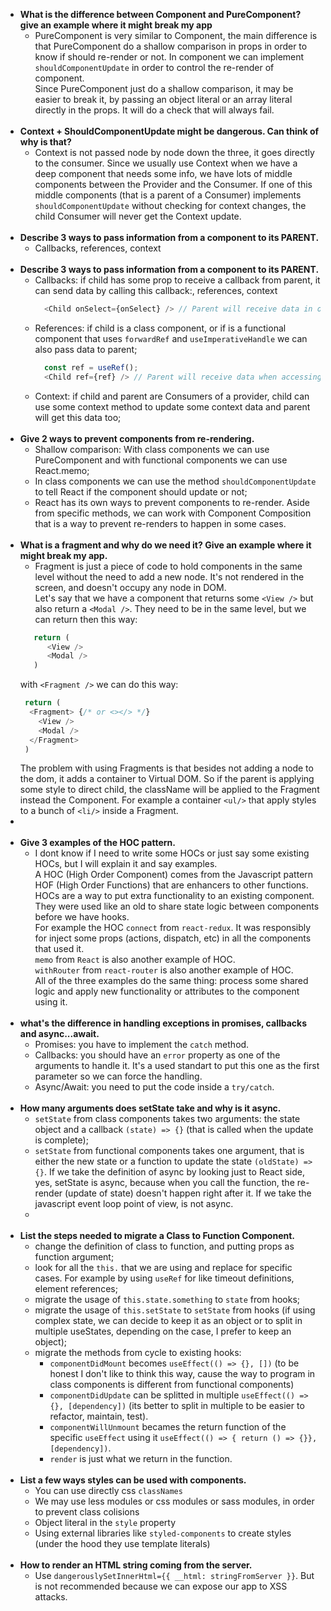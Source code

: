 - **What is the difference between Component and PureComponent? give an example where it might break my app**
    - PureComponent is very similar to Component, the main difference is that PureComponent do a shallow comparison in props in order to know if should re-render or not. In component we can implement `shouldComponentUpdate` in order to control the re-render of component.
      <br/>Since PureComponent just do a shallow comparison, it may be easier to break it, by passing an object literal or an array literal directly in the props. It will do a check that will always fail.
      <br/>
      <br/>
- **Context + ShouldComponentUpdate might be dangerous. Can think of why is that?**
    - Context is not passed node by node down the three, it goes directly to the consumer. Since we usually use Context when we have a deep component that needs some info, we have lots of middle components between the Provider and the Consumer. If one of this middle components (that is a parent of a Consumer) implements `shouldComponentUpdate` without checking for context changes, the child Consumer will never get the Context update.
      <br/>
      <br/>
- **Describe 3 ways to pass information from a component to its PARENT.**
    - Callbacks, references, context
      <br/>
      <br/>
- **Describe 3 ways to pass information from a component to its PARENT.**
    - Callbacks: if child has some prop to receive a callback from parent, it can send data by calling this callback:, references, context
      ```javascript
        <Child onSelect={onSelect} /> // Parent will receive data in onSelect function (callback)
      ```
    - References: if child is a class component, or if is a functional component that uses `forwardRef` and `useImperativeHandle` we can also pass data to parent;
      ```javascript
        const ref = useRef();
        <Child ref={ref} /> // Parent will receive data when accessing ref.current
      ```
    - Context: if child and parent are Consumers of a provider, child can use some context method to update some context data and parent will get this data too;
      <br/>
      <br/>
- **Give 2 ways to prevent components from re-rendering.**
    - Shallow comparison: With class components we can use PureComponent and with functional components we can use React.memo;
    - In class components we can use the method `shouldComponentUpdate` to tell React if the component should update or not;
    - React has its own ways to prevent components to re-render. Aside from specific methods, we can work with Component Composition that is a way to prevent re-renders to happen in some cases.
      <br/>
      <br/>
- **What is a fragment and why do we need it? Give an example where it might break my app.**
    - Fragment is just a piece of code to hold components in the same level without the need to add a new node. It's not rendered in the screen, and doesn't occupy any node in DOM.
      <br/> Let's say that we have a component that returns some `<View />` but also return a `<Modal />`. They need to be in the same level, but we can return then this way:
      <br/>
  ````javascript
     return (
        <View />
        <Modal />
     )
  ````
  with `<Fragment />` we can do this way:
    ````javascript
     return (
      <Fragment> {/* or <></> */}
        <View />
        <Modal />
      </Fragment>
     )
  ````
  The problem with using Fragments is that besides not adding a node to the dom, it adds a container to Virtual DOM. So if the parent is applying some style to direct child, the className will be applied to the Fragment instead the Component. For example a container `<ul/>` that apply styles to a bunch of `<li/>` inside a Fragment.
- <br/>
  <br/>
- **Give 3 examples of the HOC pattern.**
    - I dont know if I need to write some HOCs or just say some existing HOCs, but I will explain it and say examples.
      <br />A HOC (High Order Component) comes from the Javascript pattern HOF (High Order Functions) that are enhancers to other functions.
      <br/>HOCs are a way to put extra functionality to an existing component. They were used like an old to share state logic between components before we have hooks.
      <br/>For example the HOC `connect` from `react-redux`. It was responsibly for inject some props (actions, dispatch, etc) in all the components that used it.
      <br/>`memo` from `React` is also another example of HOC.
      <br/>`withRouter` from `react-router` is also another example of HOC.
      <br/>All of the three examples do the same thing: process some shared logic and apply new functionality or attributes to the component using it.
      <br/>
      <br/>
- **what's the difference in handling exceptions in promises, callbacks and async...await.**
    - Promises: you have to implement the `catch` method.
    - Callbacks: you should have an `error` property as one of the arguments to handle it. It's a used standart to put this one as the first parameter so we can force the handling.
    - Async/Await: you need to put the code inside a `try/catch`.
      <br/>
      <br/>
- **How many arguments does setState take and why is it async.**
    - `setState` from class components takes two arguments: the state object and a callback `(state) => {}` (that is called when the update is complete);
    - `setState` from functional components takes one argument, that is either the new state or a function to update the state `(oldState) => {}`.
      If we take the definition of async by looking just to React side, yes, setState is async, because when you call the function, the re-render (update of state) doesn't happen right after it. If we take the javascript event loop point of view, is not async.
    - <br/>
      <br/>
- **List the steps needed to migrate a Class to Function Component.**
    - change the definition of class to function, and putting props as function argument;
    - look for all the `this.` that we are using and replace for specific cases. For example by using `useRef` for like timeout definitions, element references;
    - migrate the usage of `this.state.something` to `state` from hooks;
    - migrate the usage of `this.setState` to `setState` from hooks (if using complex state, we can decide to keep it as an object or to split in multiple useStates, depending on the case, I prefer to keep an object);
    - migrate the methods from cycle to existing hooks:
        - `componentDidMount` becomes `useEffect(() => {}, [])` (to be honest I don't like to think this way, cause the way to program in class components is different from functional components)
        - `componentDidUpdate` can be splitted in multiple `useEffect(() => {}, [dependency])` (its better to split in multiple to be easier to refactor, maintain, test).
        - `componentWillUnmount` becames the return function of the specific `useEffect` using it `useEffect(() => { return () => {}}, [dependency])`.
        - `render` is just what we return in the function.
          <br/>
          <br/>
- **List a few ways styles can be used with components.**
    - You can use directly css `classNames`
    - We may use less modules or css modules or sass modules, in order to prevent class colisions
    - Object literal in the `style` property
    - Using external libraries like `styled-components` to create styles (under the hood they use template literals)
      <br/>
      <br/>
- **How to render an HTML string coming from the server.**
    - Use `dangerouslySetInnerHtml={{ __html: stringFromServer }}`. But is not recommended because we can expose our app to XSS attacks.
